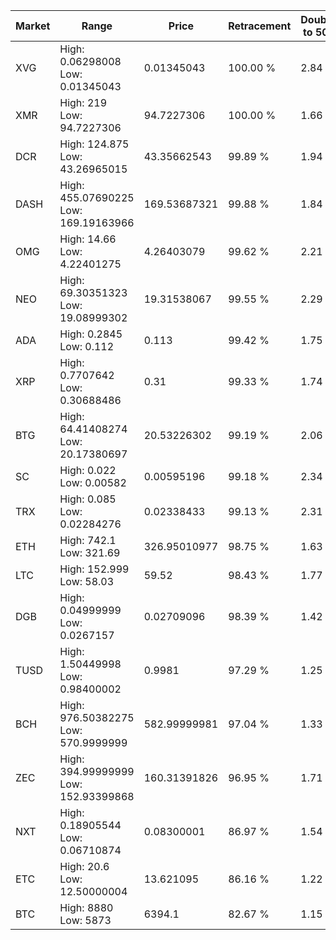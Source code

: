 | Market | Range | Price| Retracement | Doubles to 50% |
| --- | --- | --- | --- | --- |
| XVG | High: 0.06298008<br />Low: 0.01345043 | 0.01345043 | 100.00 % | 2.84 |
| XMR | High: 219<br />Low: 94.7227306 | 94.7227306 | 100.00 % | 1.66 |
| DCR | High: 124.875<br />Low: 43.26965015 | 43.35662543 | 99.89 % | 1.94 |
| DASH | High: 455.07690225<br />Low: 169.19163966 | 169.53687321 | 99.88 % | 1.84 |
| OMG | High: 14.66<br />Low: 4.22401275 | 4.26403079 | 99.62 % | 2.21 |
| NEO | High: 69.30351323<br />Low: 19.08999302 | 19.31538067 | 99.55 % | 2.29 |
| ADA | High: 0.2845<br />Low: 0.112 | 0.113 | 99.42 % | 1.75 |
| XRP | High: 0.7707642<br />Low: 0.30688486 | 0.31 | 99.33 % | 1.74 |
| BTG | High: 64.41408274<br />Low: 20.17380697 | 20.53226302 | 99.19 % | 2.06 |
| SC | High: 0.022<br />Low: 0.00582 | 0.00595196 | 99.18 % | 2.34 |
| TRX | High: 0.085<br />Low: 0.02284276 | 0.02338433 | 99.13 % | 2.31 |
| ETH | High: 742.1<br />Low: 321.69 | 326.95010977 | 98.75 % | 1.63 |
| LTC | High: 152.999<br />Low: 58.03 | 59.52 | 98.43 % | 1.77 |
| DGB | High: 0.04999999<br />Low: 0.0267157 | 0.02709096 | 98.39 % | 1.42 |
| TUSD | High: 1.50449998<br />Low: 0.98400002 | 0.9981 | 97.29 % | 1.25 |
| BCH | High: 976.50382275<br />Low: 570.9999999 | 582.99999981 | 97.04 % | 1.33 |
| ZEC | High: 394.99999999<br />Low: 152.93399868 | 160.31391826 | 96.95 % | 1.71 |
| NXT | High: 0.18905544<br />Low: 0.06710874 | 0.08300001 | 86.97 % | 1.54 |
| ETC | High: 20.6<br />Low: 12.50000004 | 13.621095 | 86.16 % | 1.22 |
| BTC | High: 8880<br />Low: 5873 | 6394.1 | 82.67 % | 1.15 |
